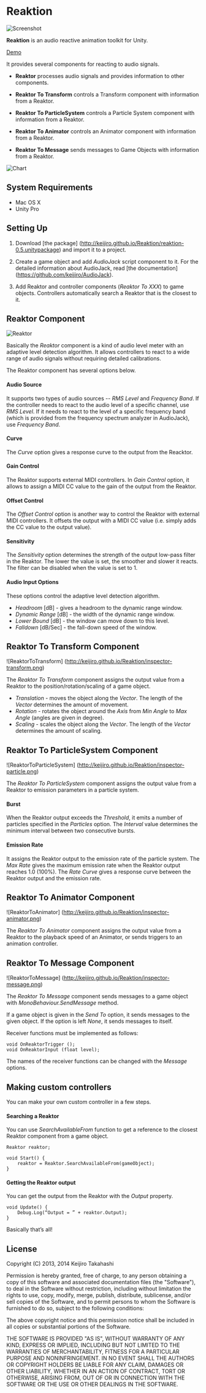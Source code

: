Reaktion
========

![Screenshot](http://keijiro.github.io/Reaktion/screenshot.png)

**Reaktion** is an audio reactive animation toolkit for Unity.

[Demo](https://vine.co/v/h2H5Iqi3e3V)

It provides several components for reacting to audio signals.

- **Reaktor** processes audio signals and
  provides information to other components.

- **Reaktor To Transform** controls a Transform component
  with information from a Reaktor.

- **Reaktor To ParticleSystem** controls a Particle System component
  with information from a Reaktor.

- **Reaktor To Animator** controls an Animator component
  with information from a Reaktor.

- **Reaktor To Message** sends messages to Game Objects
  with information from a Reaktor.

![Chart](http://keijiro.github.io/Reaktion/abstract.png)

System Requirements
-------------------

- Mac OS X
- Unity Pro

Setting Up
----------

1. Download [the package]
   (http://keijiro.github.io/Reaktion/reaktion-0.5.unitypackage)
   and import it to a project.

2. Create a game object and add *AudioJack* script component to it.
   For the detailed information about AudioJack, read [the documentation]
   (https://github.com/keijiro/AudioJack).

3. Add Reaktor and controller components (*Reaktor To XXX*) to game objects.
   Controllers automatically search a Reaktor that is the closest to it.

Reaktor Component
-----------------

![Reaktor](http://keijiro.github.io/Reaktion/inspector-reaktor.png)

Basically the *Reaktor* component is a kind of audio level meter with an
adaptive level detection algorithm. It allows controllers to react to a wide
range of audio signals without requiring detailed calibrations.

The Reaktor component has several options below.

#### Audio Source

It supports two types of audio sources -- *RMS Level* and *Frequency Band*.
If the controller needs to react to the audio level of a specific channel,
use *RMS Level*. If it needs to react to the level of a specific frequency
band (which is provided from the frequency spectrum analyzer in AudioJack),
use *Frequency Band*.

#### Curve

The *Curve* option gives a response curve to the output from the Reacktor.

#### Gain Control

The Reaktor supports external MIDI controllers. In *Gain Control* option,
it allows to assign a MIDI CC value to the gain of the output from the Reaktor.

#### Offset Control

The *Offset Control* option is another way to control the Reaktor with
external MIDI controllers. It offsets the output with a MIDI CC value
(i.e. simply adds the CC value to the output value).

#### Sensitivity

The *Sensitivity* option determines the strength of the output low-pass filter
in the Reaktor. The lower the value is set, the smoother and slower it reacts.
The filter can be disabled when the value is set to 1.

#### Audio Input Options

These options control the adaptive level detection algorithm.

- *Headroom* [dB] - gives a headroom to the dynamic range window.
- *Dynamic Range* [dB] - the width of the dynamic range window.
- *Lower Bound* [dB] - the window can move down to this level.
- *Falldown* [dB/Sec] - the fall-down speed of the window.

Reaktor To Transform Component
------------------------------

![ReaktorToTransform]
(http://keijiro.github.io/Reaktion/inspector-transform.png)

The *Reaktor To Transform* component assigns the output value from a Reaktor to
the position/rotation/scaling of a game object.

- *Translation* - moves the object along the *Vector*.
  The length of the *Vector* determines the amount of movement.
- *Rotation* - rotates the object around the *Axis*
  from *Min Angle* to *Max Angle* (angles are given in degree).
- *Scaling* - scales the object along the *Vector*.
  The length of the *Vector* determines the amount of scaling.

Reaktor To ParticleSystem Component
-----------------------------------

![ReaktorToParticleSystem]
(http://keijiro.github.io/Reaktion/inspector-particle.png)

The *Reaktor To ParticleSystem* component assigns the output value from
a Reaktor to emission parameters in a particle system.

#### Burst

When the Reaktor output exceeds the *Threshold*, it emits a number of
particles specified in the *Particles* option. The *Interval* value determines
the minimum interval between two consecutive bursts.

#### Emission Rate

It assigns the Reaktor output to the emission rate of the particle system.
The *Max Rate* gives the maximum emission rate when the Reaktor output
reaches 1.0 (100%). The *Rate Curve* gives a response curve between
the Reaktor output and the emission rate.

Reaktor To Animator Component
-----------------------------

![ReaktorToAnimator]
(http://keijiro.github.io/Reaktion/inspector-animator.png)

The *Reaktor To Animator* component assigns the output value from a Reaktor
to the playback speed of an Animator, or sends triggers to an animation
controller.

Reaktor To Message Component
----------------------------

![ReaktorToMessage]
(http://keijiro.github.io/Reaktion/inspector-message.png)

The *Reaktor To Message* component sends messages to a game object with
*MonoBehaviour.SendMessage* method.

If a game object is given in the *Send To* option, it sends messages to the
given object. If the option is left *None*, it sends messages to itself.

Receiver functions must be implemented as follows:

    void OnReaktorTrigger ();
    void OnReaktorInput (float level);

The names of the receiver functions can be changed with the *Message* options.

Making custom controllers
-------------------------

You can make your own custom controller in a few steps.

#### Searching a Reaktor

You can use *SearchAvailableFrom* function to get a reference to the closest
Reaktor component from a game object.

    Reaktor reaktor;
   
    void Start() {
        reaktor = Reaktor.SearchAvailableFrom(gameObject);
    }

#### Getting the Reaktor output

You can get the output from the Reaktor with the *Output* property.

    void Update() {
        Debug.Log(“Output = ” + reaktor.Output);
    }

Basically that’s all!

License
-------

Copyright (C) 2013, 2014 Keijiro Takahashi

Permission is hereby granted, free of charge, to any person obtaining a copy of
this software and associated documentation files (the "Software"), to deal in
the Software without restriction, including without limitation the rights to
use, copy, modify, merge, publish, distribute, sublicense, and/or sell copies of
the Software, and to permit persons to whom the Software is furnished to do so,
subject to the following conditions:

The above copyright notice and this permission notice shall be included in all
copies or substantial portions of the Software.

THE SOFTWARE IS PROVIDED "AS IS", WITHOUT WARRANTY OF ANY KIND, EXPRESS OR
IMPLIED, INCLUDING BUT NOT LIMITED TO THE WARRANTIES OF MERCHANTABILITY, FITNESS
FOR A PARTICULAR PURPOSE AND NONINFRINGEMENT. IN NO EVENT SHALL THE AUTHORS OR
COPYRIGHT HOLDERS BE LIABLE FOR ANY CLAIM, DAMAGES OR OTHER LIABILITY, WHETHER
IN AN ACTION OF CONTRACT, TORT OR OTHERWISE, ARISING FROM, OUT OF OR IN
CONNECTION WITH THE SOFTWARE OR THE USE OR OTHER DEALINGS IN THE SOFTWARE.
